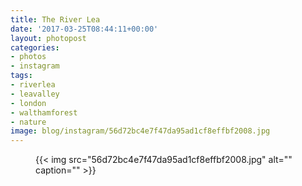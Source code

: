 ```yaml
---
title: The River Lea
date: '2017-03-25T08:44:11+00:00'
layout: photopost
categories:
- photos
- instagram
tags:
- riverlea
- leavalley
- london
- walthamforest
- nature
image: blog/instagram/56d72bc4e7f47da95ad1cf8effbf2008.jpg
---
```


<figure class="photo photo--square">
  {{< img src="56d72bc4e7f47da95ad1cf8effbf2008.jpg" alt="" caption="" >}}

</figure>



